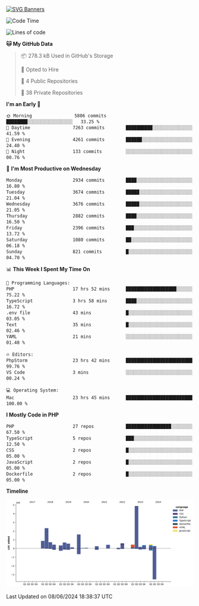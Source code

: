 [![SVG Banners](https://svg-banners.vercel.app/api?type=glitch&text1=Gere_Lajos%F0%9F%92%BB&width=800&height=400)](https://github.com/Akshay090/svg-banners)

<!--START_SECTION:waka-->
![Code Time](http://img.shields.io/badge/Code%20Time-1%2C698%20hrs%2048%20mins-blue)

![Lines of code](https://img.shields.io/badge/From%20Hello%20World%20I%27ve%20Written-15.6%20million%20lines%20of%20code-blue)

**🐱 My GitHub Data** 

> 📦 278.3 kB Used in GitHub's Storage 
 > 
> 💼 Opted to Hire
 > 
> 📜 4 Public Repositories 
 > 
> 🔑 38 Private Repositories 
 > 
**I'm an Early 🐤** 

```text
🌞 Morning                5806 commits        ████████░░░░░░░░░░░░░░░░░   33.25 % 
🌆 Daytime                7263 commits        ██████████░░░░░░░░░░░░░░░   41.59 % 
🌃 Evening                4261 commits        ██████░░░░░░░░░░░░░░░░░░░   24.40 % 
🌙 Night                  133 commits         ░░░░░░░░░░░░░░░░░░░░░░░░░   00.76 % 
```
📅 **I'm Most Productive on Wednesday** 

```text
Monday                   2934 commits        ████░░░░░░░░░░░░░░░░░░░░░   16.80 % 
Tuesday                  3674 commits        █████░░░░░░░░░░░░░░░░░░░░   21.04 % 
Wednesday                3676 commits        █████░░░░░░░░░░░░░░░░░░░░   21.05 % 
Thursday                 2882 commits        ████░░░░░░░░░░░░░░░░░░░░░   16.50 % 
Friday                   2396 commits        ███░░░░░░░░░░░░░░░░░░░░░░   13.72 % 
Saturday                 1080 commits        ██░░░░░░░░░░░░░░░░░░░░░░░   06.18 % 
Sunday                   821 commits         █░░░░░░░░░░░░░░░░░░░░░░░░   04.70 % 
```


📊 **This Week I Spent My Time On** 

```text
💬 Programming Languages: 
PHP                      17 hrs 52 mins      ███████████████████░░░░░░   75.22 % 
TypeScript               3 hrs 58 mins       ████░░░░░░░░░░░░░░░░░░░░░   16.72 % 
.env file                43 mins             █░░░░░░░░░░░░░░░░░░░░░░░░   03.05 % 
Text                     35 mins             █░░░░░░░░░░░░░░░░░░░░░░░░   02.46 % 
YAML                     21 mins             ░░░░░░░░░░░░░░░░░░░░░░░░░   01.48 % 

🔥 Editors: 
PhpStorm                 23 hrs 42 mins      █████████████████████████   99.76 % 
VS Code                  3 mins              ░░░░░░░░░░░░░░░░░░░░░░░░░   00.24 % 

💻 Operating System: 
Mac                      23 hrs 45 mins      █████████████████████████   100.00 % 
```

**I Mostly Code in PHP** 

```text
PHP                      27 repos            █████████████████░░░░░░░░   67.50 % 
TypeScript               5 repos             ███░░░░░░░░░░░░░░░░░░░░░░   12.50 % 
CSS                      2 repos             █░░░░░░░░░░░░░░░░░░░░░░░░   05.00 % 
JavaScript               2 repos             █░░░░░░░░░░░░░░░░░░░░░░░░   05.00 % 
Dockerfile               2 repos             █░░░░░░░░░░░░░░░░░░░░░░░░   05.00 % 
```



**Timeline**

![Lines of Code chart](https://raw.githubusercontent.com/gere-lajos/gere-lajos/main/assets/bar_graph.png)


 Last Updated on 08/06/2024 18:38:37 UTC
<!--END_SECTION:waka-->
